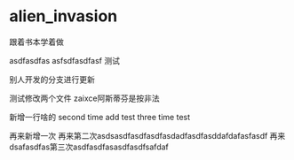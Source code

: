 # alien_invasion
跟着书本学着做


asdfasdfas
asfsdfasdfasf
测试

别人开发的分支进行更新

测试修改两个文件
zaixce阿斯蒂芬是按非法


新增一行啥的
second time add test
three time test

再来新增一次
再来第二次asdsasdfasdfasdfasdadfasdfasddafdafasfasdf
再来dsafasdfas第三次asdfasdfasasdfasdfsafdaf